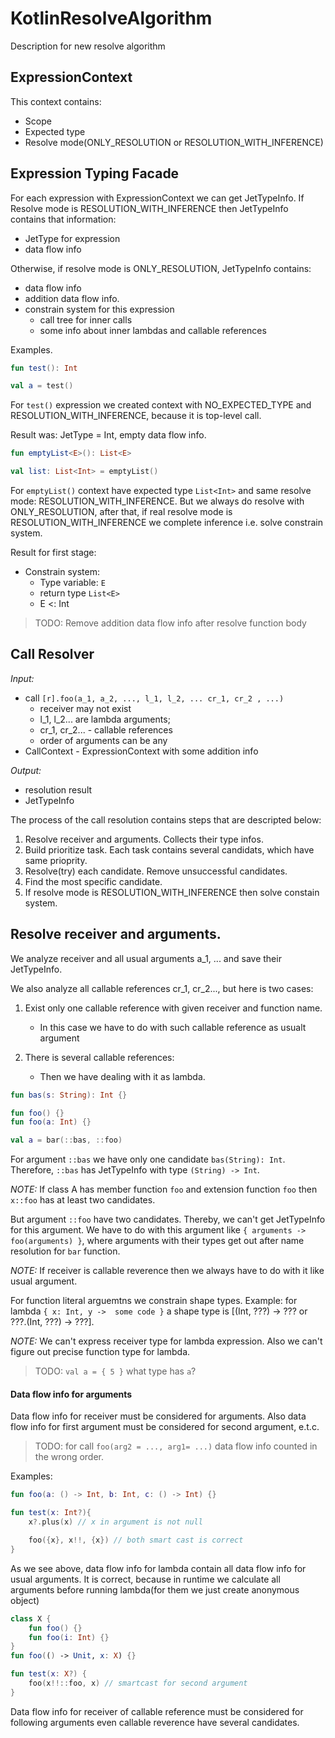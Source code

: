 # KotlinResolveAlgorithm
Description for new resolve algorithm

## ExpressionContext
This context contains:
- Scope
- Expected type
- Resolve mode(ONLY_RESOLUTION or RESOLUTION_WITH_INFERENCE)

## Expression Typing Facade
For each expression with ExpressionContext we can get JetTypeInfo.
If Resolve mode is RESOLUTION_WITH_INFERENCE then JetTypeInfo contains that information:
- JetType for expression
- data flow info

Otherwise, if resolve mode is ONLY_RESOLUTION, JetTypeInfo contains:
- data flow info
- addition data flow info.
- constrain system for this expression
	- call tree for inner calls
	- some info about inner lambdas and callable references

Examples.
```Kotlin
fun test(): Int

val a = test()
```
For `test()` expression we created context with NO_EXPECTED_TYPE and RESOLUTION_WITH_INFERENCE, because it is top-level call.

Result was: JetType = Int, empty data flow info.

```Kotlin
fun emptyList<E>(): List<E>

val list: List<Int> = emptyList()
```

For `emptyList()` context have expected type `List<Int>` and same resolve mode: RESOLUTION_WITH_INFERENCE.
But we always do resolve with ONLY_RESOLUTION, after that, if real resolve mode is RESOLUTION_WITH_INFERENCE
we complete inference i.e. solve constrain system.

Result for first stage:  
- Constrain system: 
	- Type variable: `E`
	- return type `List<E>`
	- E <: Int


> TODO: Remove addition data flow info after resolve function body

## Call Resolver

*Input:*
- call `[r].foo(a_1, a_2, ..., l_1, l_2, ... cr_1, cr_2 , ...)`
	- receiver may not exist
	- l_1, l_2... are lambda arguments;
	- cr_1, cr_2... - callable references
	- order of arguments can be any
- CallContext - ExpressionContext with some addition info

*Output:*
- resolution result
- JetTypeInfo

The process of the call resolution contains steps that are descripted below:
1. Resolve receiver and arguments. Collects their type infos.
2. Build prioritize task. Each task contains several candidats, which have same prioprity.
3. Resolve(try) each candidate. Remove unsuccessful candidates.
4. Find the most specific candidate.
5. If resolve mode is RESOLUTION_WITH_INFERENCE then solve constain system.


## Resolve receiver and arguments.
We analyze receiver and all usual arguments a_1, ... and save their JetTypeInfo.

We also analyze all callable references cr_1, cr_2..., but here is two cases:

1. Exist only one callable reference with given receiver and function name.
	- In this case we have to do with such callable reference as usualt argument
	
2. There is several callable references:
	- Then we have dealing with it as lambda.
	
```Kotlin
fun bas(s: String): Int {}

fun foo() {}
fun foo(a: Int) {}

val a = bar(::bas, ::foo)
``` 
For argument `::bas` we have only one candidate `bas(String): Int`. Therefore, `::bas` has JetTypeInfo with type `(String) -> Int`.

*NOTE:* If class A has member function `foo` and extension function `foo` then `x::foo` has at least two candidates.

But argument `::foo` have two candidates. Thereby, we can't get JetTypeInfo for this argument.
We have to do with this argument like `{ arguments -> foo(arguments) }`, where arguments with their types get out after name resolution for `bar` function.

*NOTE:* If receiver is callable reverence then we always have to do with it like usual argument.

For function literal arguemtns we constrain shape types.
Example: for lambda `{ x: Int, y ->  some code }` a shape type is \[(Int, ???) -> ??? or ???.(Int, ???) -> ???\].

*NOTE:* We can't express receiver type for lambda expression. Also we can't figure out precise function type for lambda.

> TODO: `val a = { 5 }` what type has `a`?


#### Data flow info for arguments

Data flow info for receiver must be considered for arguments. Also data flow info for first argument must be considered for second argument, e.t.c.

> TODO: for call `foo(arg2 = ..., arg1= ...)` data flow info counted in the wrong order.

Examples:
```Kotlin
fun foo(a: () -> Int, b: Int, c: () -> Int) {}

fun test(x: Int?){
	x?.plus(x) // x in argument is not null

	foo({x}, x!!, {x}) // both smart cast is correct	
}
```

As we see above, data flow info for lambda contain all data flow info for usual arguments. 
It is correct, because in runtime we calculate all arguments before running lambda(for them we just create anonymous object)

```Kotlin
class X {
	fun foo() {}
	fun foo(i: Int) {}
}
fun foo(() -> Unit, x: X) {}

fun test(x: X?) {
	foo(x!!::foo, x) // smartcast for second argument
}
```
Data flow info for receiver of callable reference must be considered for following arguments even callable reverence have several candidates.




















